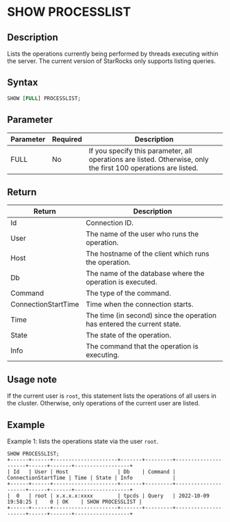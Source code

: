 # SHOW PROCESSLIST

## Description

Lists the operations currently being performed by threads executing within the server. The current version of StarRocks only supports listing queries.

## Syntax

```SQL
SHOW [FULL] PROCESSLIST;
```

## Parameter

| Parameter | Required | Description                                                  |
| --------- | -------- | ------------------------------------------------------------ |
| FULL      | No       | If you specify this parameter, all operations are listed. Otherwise, only the first 100 operations are listed. |

## Return

| Return              | Description                                                  |
| ------------------- | ------------------------------------------------------------ |
| Id                  | Connection ID.                                               |
| User                | The name of the user who runs the operation.                 |
| Host                | The hostname of the client which runs the operation.         |
| Db                  | The name of the database where the operation is executed.    |
| Command             | The type of the command.                                     |
| ConnectionStartTime | Time when the connection starts.                             |
| Time                | The time (in second) since the operation has entered the current state. |
| State               | The state of the operation.                                  |
| Info                | The command that the operation is executing.                 |

## Usage note

If the current user is `root`, this statement lists the operations of all users in the cluster. Otherwise, only operations of the current user are listed.

## Example

Example 1: lists the operations state via the user `root`.

```Plain
SHOW PROCESSLIST;
+------+------+---------------------+-------+---------+---------------------+------+-------+------------------+
| Id   | User | Host                | Db    | Command | ConnectionStartTime | Time | State | Info             |
+------+------+---------------------+-------+---------+---------------------+------+-------+------------------+
|  0   | root | x.x.x.x:xxxx        | tpcds | Query   | 2022-10-09 19:58:25 |    0 | OK    | SHOW PROCESSLIST |
+------+------+---------------------+-------+---------+---------------------+------+-------+------------------+
```
